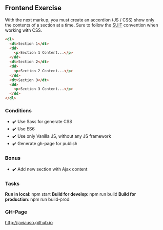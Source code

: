 ## Frontend Exercise

With the next markup, you must create an accordion (JS / CSS) show only the contents of a section at a time.
Sure to follow the [SUIT](https://suitcss.github.io/) convention when working with CSS.


```html
<dl>
  <dt>Section 1</dt>
  <dd>
    <p>Section 1 Content...</p>
  </dd>
  <dt>Section 2</dt>
  <dd>
    <p>Section 2 Content...</p>
  </dd>
  <dt>Section 3</dt>
  <dd>
    <p>Section 3 Content...</p>
  </dd>
</dl>
```

### Conditions
* :heavy_check_mark: Use Sass for generate CSS
* :heavy_check_mark: Use ES6
* :heavy_check_mark: Use only Vanilla JS, without any JS framework
* :heavy_check_mark: Generate gh-page for publish


### Bonus
* :heavy_check_mark: Add new section with Ajax content


### Tasks

**Run in local**: npm start
**Build for develop**: npm run build
**Build for production**: npm run build-prod


### GH-Page
http://javiauso.github.io
